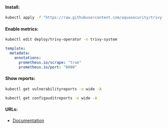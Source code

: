 #### Install:
```bash
kubectl apply -f "https://raw.githubusercontent.com/aquasecurity/trivy-operator/v0.10.1/deploy/static/trivy-operator.yaml"
```

#### Enable metrics:
```bash
kubectl edit deploy/trivy-operator -n trivy-system
```
```yaml
template:
  metadata:
    annotations:
      prometheus.io/scrape: "true"
      prometheus.io/port: "8080"
```

#### Show reports:
```bash
kubectl get vulnerabilityreports -o wide -A
```
```bash
kubectl get configauditreports -o wide -A
```

#### URLs:
- [Documentation](https://aquasecurity.github.io/trivy-operator/latest)
